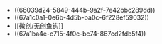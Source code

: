 - ((66039d24-5849-444b-9a2f-7e42bbc289dd))
- ((67a1c0a1-0e6b-4d5b-ba0c-6f228ef59032))
- [[微创/无创鱼钩]]
- ((67a1ba4e-c715-4f0c-bc74-867cd2fdb5f4))